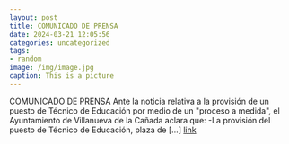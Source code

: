 ```yaml
---
layout: post
title: COMUNICADO DE PRENSA
date: 2024-03-21 12:05:56
categories: uncategorized
tags:
- random
image: /img/image.jpg
caption: This is a picture
---
```

 COMUNICADO DE PRENSA       Ante la noticia relativa a la provisión de un puesto de Técnico de Educación por medio de un "proceso a medida", el Ayuntamiento de Villanueva de la Cañada aclara que: -La provisión del puesto de Técnico de Educación, plaza de [...]  [link](https://www.ayto-villacanada.es/noticias/comunicado-de-prensa/)
